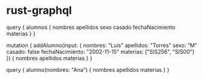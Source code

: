 # rust-graphql

query {
  alumnos {
    nombres
    apellidos
    sexo
    casado
    fechaNacimiento
    materias
  }
}



mutation {
  addAlumno(input: {
    nombres: "Luis"
    apellidos: "Torres"
    sexo: "M"
    casado: false
    fechaNacimiento: "2002-11-15"
    materias: ["SIS256", "SIS00"]
  }) {
    nombres
    apellidos
    materias
  }
}

query {
  alumno(nombres: "Ana") {
    nombres
    apellidos
    materias
  }
}